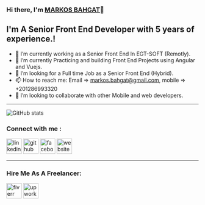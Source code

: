 ### Hi there, I'm [MARKOS BAHGAT](https://markosbahgat.com)👋

## I'm A Senior Front End Developer with 5 years of experience.!

- 🔭 I’m currently working as a Senior Front End In EGT-SOFT (Remotly).
- 🌱 I’m currently Practicing and building Front End Projects using Angular and Vuejs.
- 🤔 I’m looking for a Full time Job as a Senior Front End (Hybrid).
- 📫 How to reach me: Email => markos.bahgat@gmail.com, mobile => +201286993320
- 👯 I’m looking to collaborate with other Mobile and web developers.

<hr/>


![GitHub stats](https://github-readme-stats.vercel.app/api?username=markosbahgat&show_icons=true)  


### Connect with me :


[<img src='https://cdn.jsdelivr.net/npm/simple-icons@3.0.1/icons/linkedin.svg' alt='linkedin' height='40'>](https://www.linkedin.com/in/markos-bahgat-9a7178216//) 
[<img src='https://cdn.jsdelivr.net/npm/simple-icons@3.0.1/icons/github.svg' alt='github' height='40'>](https://github.com/markosbahgat)
[<img src='https://cdn.jsdelivr.net/npm/simple-icons@3.0.1/icons/facebook.svg' alt='facebook' height='40'>](https://www.facebook.com/markos.bahgat.376)
[<img src='https://cdn.jsdelivr.net/npm/simple-icons@3.0.1/icons/icloud.svg' alt='website' height='40'>](http://markosbahgat.com)  


<hr/>


### Hire Me As A Freelancer:


[<img src='https://cdn.jsdelivr.net/npm/simple-icons@3.0.1/icons/fiverr.svg' alt='fiverr' height='40' margin="30px">](https://www.fiverr.com/markosbahgat)  [<img src='https://cdn.jsdelivr.net/npm/simple-icons@3.0.1/icons/upwork.svg' alt='upwork' height='40'>](https://www.upwork.com/freelancers/~01672fd6bb0789ff71) 






